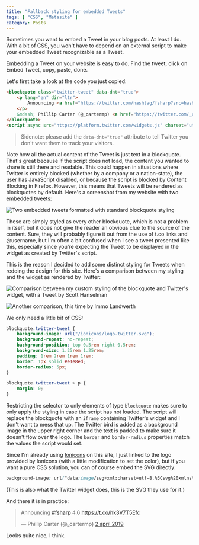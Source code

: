 ```yaml
---
title: "Fallback styling for embedded Tweets"
tags: [ "CSS", "Metasite" ]
category: Posts
---
```


Sometimes you want to embed a Tweet in your blog posts. At least I do. With a bit of CSS, you won't have to depend on an external script to make your embedded Tweet recognizable as a Tweet.

Embedding a Tweet on your website is easy to do. Find the tweet, click on Embed Tweet, copy, paste, done.

Let's first take a look at the code you just copied:

```html
<blockquote class="twitter-tweet" data-dnt="true">
    <p lang="en" dir="ltr">
        Announcing <a href="https://twitter.com/hashtag/fsharp?src=hash&amp;ref_src=twsrc%5Etfw">#fsharp</a> 4.6 <a href="https://t.co/hk3V7T5Efc">https://t.co/hk3V7T5Efc</a>
    </p>
    &mdash; Phillip Carter (@_cartermp) <a href="https://twitter.com/_cartermp/status/1113122340966064128?ref_src=twsrc%5Etfw">2 april 2019</a>
</blockquote>
<script async src="https://platform.twitter.com/widgets.js" charset="utf-8"></script>
```

> Sidenote: please add the `data-dnt="true"` attribute to tell Twitter you don't want them to track your visitors.

Note how all the actual content of the Tweet is just text in a blockquote. That's great because if the script does not load, the content you wanted to share is still there and readable. This could happen in situations where Twitter is entirely blocked (whether by a company or a nation-state), the user has JavaScript disabled, or because the script is blocked by Content Blocking in Firefox. However, this means that Tweets will be rendered as blockquotes by default. Here's a screenshot from my website with two embedded tweets:

![Two embedded tweets formatted with standard blockquote styling]({attach}blockquotes.png "Tweets styled like quotes with my old website theme")

These are simply styled as every other blockquote, which is not a problem in itself, but it does not give the reader an obvious clue to the source of the content. Sure, they will probably figure it out from the use of t.co links and @username, but I'm often a bit confused when I see a tweet presented like this, especially since you're expecting the Tweet to be displayed in the widget as created by Twitter's script.

This is the reason I decided to add some distinct styling for Tweets when redoing the design for this site. Here's a comparison between my styling and the widget as rendered by Twitter:

![Comparison between my custom styling of the blockquote and Twitter's widget, with a Tweet by Scott Hanselman]({attach}fallback-shanselman.png "My custom blockquote styling on the left, the Twitter widget on the right")

![Another comparison, this time by Immo Landwerth]({attach}fallback-terrajobst.png "My custom blockquote styling on the left, the Twitter widget on the right")

We only need a little bit of CSS:

```css
blockquote.twitter-tweet {
    background-image: url("/ionicons/logo-twitter.svg");
    background-repeat: no-repeat;
    background-position: top 0.5rem right 0.5rem;
    background-size: 1.25rem 1.25rem;
    padding: 1rem 2rem 1rem 1rem;
    border: 1px solid #e1e8ed;
    border-radius: 5px;
}

blockquote.twitter-tweet > p {
    margin: 0;
}
```

Restricting the selector to only elements of type `blockquote` makes sure to only apply the styling in case the script has not loaded. The script will replace the blockquote with an `iframe` containing Twitter's widget and I don't want to mess that up. The Twitter bird is added as a background image in the upper right corner and the text is padded to make sure it doesn't flow over the logo. The `border` and `border-radius` properties match the values the script would set.

Since I'm already using [Ionicons](https://ionicons.com/) on this site, I just linked to the logo provided by Ionicons (with a little modification to set the color), but if you want a pure CSS solution, you can of course embed the SVG directly:

```css
background-image: url("data:image/svg+xml;charset=utf-8,%3Csvg%20xmlns%3D%22http%3A%2F%2Fwww.w3.org%2F2000%2Fsvg%22%20viewBox%3D%220%200%2072%2072%22%3E%3Cpath%20fill%3D%22none%22%20d%3D%22M0%200h72v72H0z%22%2F%3E%3Cpath%20class%3D%22icon%22%20fill%3D%22%231da1f2%22%20d%3D%22M68.812%2015.14c-2.348%201.04-4.87%201.744-7.52%202.06%202.704-1.62%204.78-4.186%205.757-7.243-2.53%201.5-5.33%202.592-8.314%203.176C56.35%2010.59%2052.948%209%2049.182%209c-7.23%200-13.092%205.86-13.092%2013.093%200%201.026.118%202.02.338%202.98C25.543%2024.527%2015.9%2019.318%209.44%2011.396c-1.125%201.936-1.77%204.184-1.77%206.58%200%204.543%202.312%208.552%205.824%2010.9-2.146-.07-4.165-.658-5.93-1.64-.002.056-.002.11-.002.163%200%206.345%204.513%2011.638%2010.504%2012.84-1.1.298-2.256.457-3.45.457-.845%200-1.666-.078-2.464-.23%201.667%205.2%206.5%208.985%2012.23%209.09-4.482%203.51-10.13%205.605-16.26%205.605-1.055%200-2.096-.06-3.122-.184%205.794%203.717%2012.676%205.882%2020.067%205.882%2024.083%200%2037.25-19.95%2037.25-37.25%200-.565-.013-1.133-.038-1.693%202.558-1.847%204.778-4.15%206.532-6.774z%22%2F%3E%3C%2Fsvg%3E");
```

(This is also what the Twitter widget does, this is the SVG they use for it.)

And there it is in practice:

<blockquote class="twitter-tweet" data-dnt="true"><p lang="en" dir="ltr">Announcing <a href="https://twitter.com/hashtag/fsharp?src=hash&amp;ref_src=twsrc%5Etfw">#fsharp</a> 4.6 <a href="https://t.co/hk3V7T5Efc">https://t.co/hk3V7T5Efc</a></p>&mdash; Phillip Carter (@_cartermp) <a href="https://twitter.com/_cartermp/status/1113122340966064128?ref_src=twsrc%5Etfw">2 april 2019</a></blockquote>

Looks quite nice, I think.